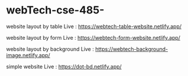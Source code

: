 # webTech-cse-485-

website layout by table 
 Live : https://webtech-table-website.netlify.app/



website layout by form 
 Live : https://webtech-form-website.netlify.app/
 
 
 
 website layout by background
  Live : https://webtech-background-image.netlify.app/
  
  
   
 simple website
  Live : https://dot-bd.netlify.app/
